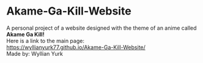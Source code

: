 # Akame-Ga-Kill-Website
A personal project of a website designed with the theme of an anime called <strong>Akame Ga Kill!</strong> <br>
Here is a link to the main page: <br>
https://wyllianyurk77.github.io/Akame-Ga-Kill-Website/ <br>
Made by: Wyllian Yurk
